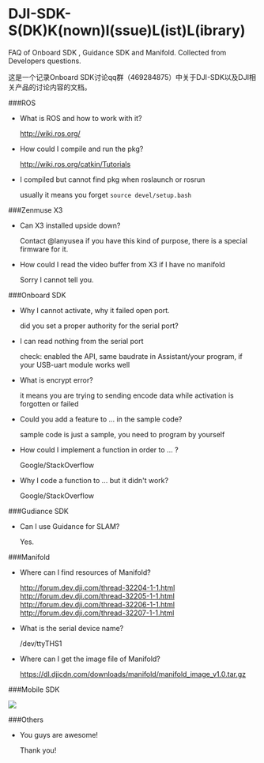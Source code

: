 # DJI-SDK-S(DK)K(nown)I(ssue)L(ist)L(ibrary)

FAQ of Onboard SDK , Guidance SDK and Manifold. Collected from Developers questions.

这是一个记录Onboard SDK讨论qq群（469284875）中关于DJI-SDK以及DJI相关产品的讨论内容的文档。

###ROS

- What is ROS and how to work with it?

  http://wiki.ros.org/

- How could I compile and run the pkg?

  http://wiki.ros.org/catkin/Tutorials
  
- I compiled but cannot find pkg when roslaunch or rosrun

  usually it means you forget `source devel/setup.bash`

###Zenmuse X3

- Can X3 installed upside down?

  Contact @lanyusea if you have this kind of purpose, there is a special firmware for it.
  
- How could I read the video buffer from X3 if I have no manifold

  Sorry I cannot tell you.

###Onboard SDK

- Why I cannot activate, why it failed open port.

  did you set a proper authority for the serial port?

- I can read nothing from the serial port

  check: enabled the API, same baudrate in Assistant/your program, if your USB-uart module works well
  
- What is encrypt error?

  it means you are trying to sending encode data while activation is forgotten or failed
  
- Could you add a feature to ... in the sample code?

  sample code is just a sample, you need to program by yourself
  
- How could I implement a function in order to ... ?

  Google/StackOverflow
  
- Why I code a function to ... but it didn't work?

  Google/StackOverflow

###Gudiance SDK

- Can I use Guidance for SLAM?

  Yes.

###Manifold

- Where can I find resources of Manifold?

  http://forum.dev.dji.com/thread-32204-1-1.html http://forum.dev.dji.com/thread-32205-1-1.html http://forum.dev.dji.com/thread-32206-1-1.html http://forum.dev.dji.com/thread-32207-1-1.html
  
- What is the serial device name?

  /dev/ttyTHS1

- Where can I get the  image file of Manifold?

  https://dl.djicdn.com/downloads/manifold/manifold_image_v1.0.tar.gz

###Mobile SDK

![](http://3.bp.blogspot.com/-Z5vydmzLOuI/VFNTYpbOmlI/AAAAAAAAAEM/VO3_IlSqnqI/s1600/94eb289f247f6e711a9975bed6783d1db4a15af4a9f2b7cd8f1a560a3bfb540a.jpg)

###Others

- You guys are awesome!

  Thank you!

